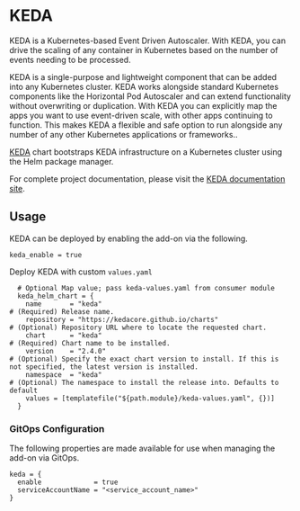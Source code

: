 # KEDA

KEDA is a Kubernetes-based Event Driven Autoscaler. With KEDA, you can drive the scaling of any container in Kubernetes based on the number of events needing to be processed.

KEDA is a single-purpose and lightweight component that can be added into any Kubernetes cluster. KEDA works alongside standard Kubernetes components like the Horizontal Pod Autoscaler and can extend functionality without overwriting or duplication. With KEDA you can explicitly map the apps you want to use event-driven scale, with other apps continuing to function. This makes KEDA a flexible and safe option to run alongside any number of any other Kubernetes applications or frameworks..

[KEDA](https://github.com/kedacore/charts/tree/master/keda) chart bootstraps KEDA infrastructure on a Kubernetes cluster using the Helm package manager.

For complete project documentation, please visit the [KEDA documentation site](https://keda.sh/).

## Usage

KEDA can be deployed by enabling the add-on via the following.

```hcl
keda_enable = true
```

Deploy KEDA with custom `values.yaml`

```hcl
  # Optional Map value; pass keda-values.yaml from consumer module
  keda_helm_chart = {
    name       = "keda"                                               # (Required) Release name.
    repository = "https://kedacore.github.io/charts"                  # (Optional) Repository URL where to locate the requested chart.
    chart      = "keda"                                               # (Required) Chart name to be installed.
    version    = "2.4.0"                                              # (Optional) Specify the exact chart version to install. If this is not specified, the latest version is installed.
    namespace  = "keda"                                               # (Optional) The namespace to install the release into. Defaults to default
    values = [templatefile("${path.module}/keda-values.yaml", {})]
  }
```

### GitOps Configuration

The following properties are made available for use when managing the add-on via GitOps.

```
keda = {
  enable             = true
  serviceAccountName = "<service_account_name>"
}
```

